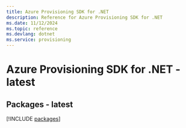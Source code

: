 ```yaml
---
title: Azure Provisioning SDK for .NET
description: Reference for Azure Provisioning SDK for .NET
ms.date: 11/12/2024
ms.topic: reference
ms.devlang: dotnet
ms.service: provisioning
---
```

# Azure Provisioning SDK for .NET - latest
## Packages - latest
[!INCLUDE [packages](provisioning-index.md)]